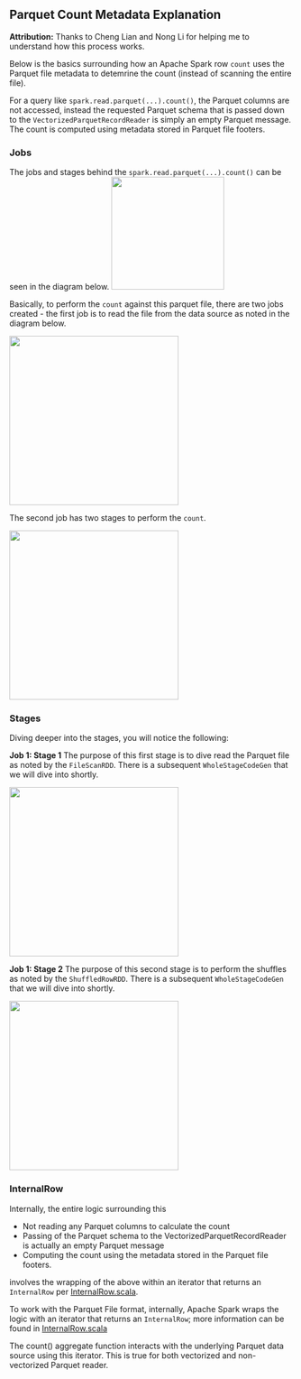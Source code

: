 ## Parquet Count Metadata Explanation

**Attribution:** Thanks to Cheng Lian and Nong Li for helping me to understand how this process works.

Below is the basics surrounding how an Apache Spark row `count` uses the Parquet file metadata to detemrine the count (instead of scanning the entire file).  

For a query like `spark.read.parquet(...).count()`, the Parquet columns are not accessed, instead the requested Parquet schema that is passed down to the `VectorizedParquetRecordReader` is simply an empty Parquet message. 
The count is computed using metadata stored in Parquet file footers.

### Jobs
The jobs and stages behind the `spark.read.parquet(...).count()` can be seen in the diagram below.
<img src="https://github.com/dennyglee/databricks/blob/master/images/1-parquet-count.png" height="200px"/>

Basically, to perform the `count` against this parquet file, there are two jobs created - the first job is to read the file from the data source as noted in the diagram below.

<img src="https://github.com/dennyglee/databricks/blob/master/images/2-Job-0.png" height="300px"/>

The second job has two stages to perform the `count`.

<img src="https://github.com/dennyglee/databricks/blob/master/images/3-Job-1.png" height="300px"/>


### Stages
Diving deeper into the stages, you will notice the following:

**Job 1: Stage 1**
The purpose of this first stage is to dive read the Parquet file as noted by the `FileScanRDD`.  There is a subsequent `WholeStageCodeGen` that we will dive into shortly.

<img src="https://github.com/dennyglee/databricks/blob/master/images/4-Job-0-Stage-1.png" height="300px"/>

**Job 1: Stage 2**
The purpose of this second stage is to perform the shuffles as noted by the `ShuffledRowRDD`.  There is a subsequent `WholeStageCodeGen` that we will dive into shortly.

<img src="https://github.com/dennyglee/databricks/blob/master/images/5-Job-0-Stage-2.png" height="300px"/>

### InternalRow

Internally, the entire logic surrounding this 
* Not reading any Parquet columns to calculate the count
* Passing of the Parquet schema to the VectorizedParquetRecordReader is actually an empty Parquet message
* Computing the count using the metadata stored in the Parquet file footers.

involves the wrapping of the above within an iterator that returns an `InternalRow` per [InternalRow.scala](https://github.com/apache/spark/blob/master/sql/catalyst/src/main/scala/org/apache/spark/sql/catalyst/InternalRow.scala).

To work with the Parquet File format, internally, Apache Spark wraps the logic with an iterator that returns an `InternalRow`; more information can be found in [InternalRow.scala](https://github.com/apache/spark/blob/master/sql/catalyst/src/main/scala/org/apache/spark/sql/catalyst/InternalRow.scala)



The count() aggregate function interacts with the underlying Parquet data source using this iterator. This is true for both vectorized and non-vectorized Parquet reader.




